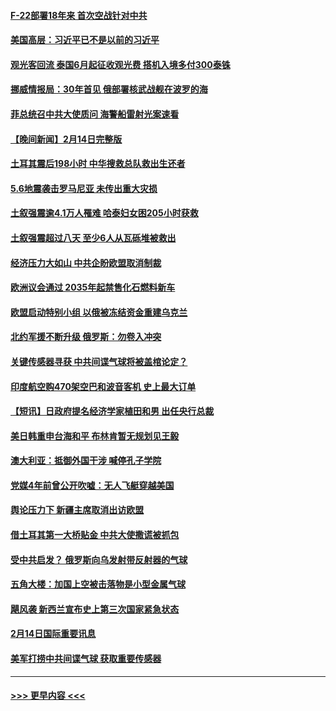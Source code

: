 #### [F-22部署18年来 首次空战针对中共](../pages/prog202/a103649748.md?t=02151843) 
#### [美国高层：习近平已不是以前的习近平](../pages/prog202/a103649712.md?t=02151843) 
#### [观光客回流 泰国6月起征收观光费 搭机入境多付300泰铢](../pages/prog202/a103649711.md?t=02151843) 
#### [挪威情报局：30年首见 俄部署核武战舰在波罗的海](../pages/prog202/a103649708.md?t=02151843) 
#### [菲总统召中共大使质问 海警船雷射光案速看](../pages/prog202/a103649703.md?t=02151843) 
#### [【晚间新闻】2月14日完整版](../pages/prog202/a103649591.md?t=02151843) 
#### [土耳其震后198小时 中华搜救总队救出生还者](../pages/prog202/a103649605.md?t=02151843) 
#### [5.6地震袭击罗马尼亚 未传出重大灾损](../pages/prog202/a103649546.md?t=02151843) 
#### [土叙强震逾4.1万人罹难 哈泰妇女困205小时获救](../pages/prog202/a103649534.md?t=02151843) 
#### [土叙强震超过八天 至少6人从瓦砾堆被救出](../pages/prog202/a103649511.md?t=02151843) 
#### [经济压力大如山 中共企盼欧盟取消制裁](../pages/prog202/a103649453.md?t=02151843) 
#### [欧洲议会通过 2035年起禁售化石燃料新车](../pages/prog202/a103649495.md?t=02151843) 
#### [欧盟启动特别小组 以俄被冻结资金重建乌克兰](../pages/prog202/a103649450.md?t=02151843) 
#### [北约军援不断升级 俄罗斯：勿卷入冲突](../pages/prog202/a103649451.md?t=02151843) 
#### [关键传感器寻获 中共间谍气球将被盖棺论定？](../pages/prog202/a103649449.md?t=02151843) 
#### [印度航空购470架空巴和波音客机 史上最大订单](../pages/prog202/a103649325.md?t=02151843) 
#### [【短讯】日政府提名经济学家植田和男 出任央行总裁](../pages/prog202/a103649252.md?t=02151843) 
#### [美日韩重申台海和平 布林肯暂无规划见王毅](../pages/prog202/a103649248.md?t=02151843) 
#### [澳大利亚：抵御外国干涉 喊停孔子学院](../pages/prog202/a103649246.md?t=02151843) 
#### [党媒4年前曾公开吹嘘：无人飞艇穿越美国](../pages/prog202/a103649131.md?t=02151843) 
#### [舆论压力下 新疆主席取消出访欧盟](../pages/prog202/a103649093.md?t=02151843) 
#### [借土耳其第一大桥贴金 中共大使撒谎被抓包](../pages/prog202/a103649039.md?t=02151843) 
#### [受中共启发？ 俄罗斯向乌发射带反射器的气球](../pages/prog202/a103649045.md?t=02151843) 
#### [五角大楼：加国上空被击落物是小型金属气球](../pages/prog202/a103649048.md?t=02151843) 
#### [飓风袭 新西兰宣布史上第三次国家紧急状态](../pages/prog202/a103649027.md?t=02151843) 
#### [2月14日国际重要讯息](../pages/prog202/a103649026.md?t=02151843) 
#### [美军打捞中共间谍气球 获取重要传感器](../pages/prog202/a103648924.md?t=02151843) 

----
#### [ >>> 更早内容 <<< ](../indexes/prog202-earlier.md)
